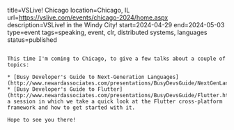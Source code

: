 title=VSLive! Chicago
location=Chicago, IL
url=https://vslive.com/events/chicago-2024/home.aspx
description=VSLive! in the Windy City!
start=2024-04-29
end=2024-05-03
type=event
tags=speaking, event, clr, distributed systems, languages
status=published
~~~~~~

This time I'm coming to Chicago, to give a few talks about a couple of topics:

* [Busy Developer's Guide to Next-Generation Languages](http://www.newardassociates.com/presentations/BusyDevsGuide/NextGenLangs.html)
* [Busy Developer's Guide to Flutter](http://www.newardassociates.com/presentations/BusyDevsGuide/Flutter.html), a session in which we take a quick look at the Flutter cross-platform framework and how to get started with it.

Hope to see you there!
